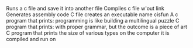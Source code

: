 Runs a c file and save it into another file
Compiles c file w'out link
Generates assembly code
C file creates an executable name cisfun
A c program that prints: programming is like building a multilingual puzzle
C program that prints: with proper grammar, but the outcome is a piece of art
C program that prints the size of various types on the computer it is compiled and run on
